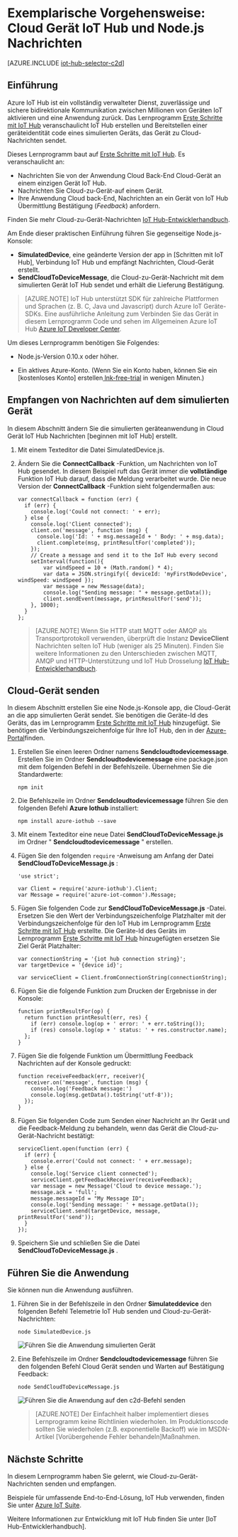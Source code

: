 <properties
    pageTitle="Cloud-zu-Gerät-Nachrichten mit IoT Hub | Microsoft Azure"
    description="Dieses Lernprogramm lernen Java Azure IoT Hub mit Cloud-zu-Gerät-Nachrichten senden."
    services="iot-hub"
    documentationCenter="nodejs"
    authors="dominicbetts"
    manager="timlt"
    editor=""/>

<tags
     ms.service="iot-hub"
     ms.devlang="javascript"
     ms.topic="article"
     ms.tgt_pltfrm="na"
     ms.workload="na"
     ms.date="09/23/2016"
     ms.author="dobett"/>

# <a name="tutorial-how-to-send-cloud-to-device-messages-with-iot-hub-and-nodejs"></a>Exemplarische Vorgehensweise: Cloud Gerät IoT Hub und Node.js Nachrichten

[AZURE.INCLUDE [iot-hub-selector-c2d](../../includes/iot-hub-selector-c2d.md)]

## <a name="introduction"></a>Einführung

Azure IoT Hub ist ein vollständig verwalteter Dienst, zuverlässige und sichere bidirektionale Kommunikation zwischen Millionen von Geräten IoT aktivieren und eine Anwendung zurück. Das Lernprogramm [Erste Schritte mit IoT Hub] veranschaulicht IoT Hub erstellen und Bereitstellen einer geräteidentität code eines simulierten Geräts, das Gerät zu Cloud-Nachrichten sendet.

Dieses Lernprogramm baut auf [Erste Schritte mit IoT Hub]. Es veranschaulicht an:

- Nachrichten Sie von der Anwendung Cloud Back-End Cloud-Gerät an einem einzigen Gerät IoT Hub.
- Nachrichten Sie Cloud-zu-Gerät-auf einem Gerät.
- Ihre Anwendung Cloud back-End, Nachrichten an ein Gerät von IoT Hub Übermittlung Bestätigung (*Feedback*) anfordern.

Finden Sie mehr Cloud-zu-Gerät-Nachrichten [IoT Hub-Entwicklerhandbuch][IoT Hub Developer Guide - C2D].

Am Ende dieser praktischen Einführung führen Sie gegenseitige Node.js-Konsole:

* **SimulatedDevice**, eine geänderte Version der app in [Schritten mit IoT Hub], Verbindung IoT Hub und empfängt Nachrichten, Cloud-Gerät erstellt.
* **SendCloudToDeviceMessage**, die Cloud-zu-Gerät-Nachricht mit dem simulierten Gerät IoT Hub sendet und erhält die Lieferung Bestätigung.

> [AZURE.NOTE] IoT Hub unterstützt SDK für zahlreiche Plattformen und Sprachen (z. B. C, Java und Javascript) durch Azure IoT Geräte-SDKs. Eine ausführliche Anleitung zum Verbinden Sie das Gerät in diesem Lernprogramm Code und sehen im Allgemeinen Azure IoT Hub [Azure IoT Developer Center].

Um dieses Lernprogramm benötigen Sie Folgendes:

+ Node.js-Version 0.10.x oder höher.

+ Ein aktives Azure-Konto. (Wenn Sie ein Konto haben, können Sie ein [kostenloses Konto] erstellen[ lnk-free-trial] in wenigen Minuten.)

## <a name="receive-messages-on-the-simulated-device"></a>Empfangen von Nachrichten auf dem simulierten Gerät

In diesem Abschnitt ändern Sie die simulierten geräteanwendung in Cloud Gerät IoT Hub Nachrichten [beginnen mit IoT Hub] erstellt.

1. Mit einem Texteditor die Datei SimulatedDevice.js.

2. Ändern Sie die **ConnectCallback** -Funktion, um Nachrichten von IoT Hub gesendet. In diesem Beispiel ruft das Gerät immer die **vollständige** Funktion IoT Hub darauf, dass die Meldung verarbeitet wurde. Die neue Version der **ConnectCallback** -Funktion sieht folgendermaßen aus:

    ```
    var connectCallback = function (err) {
      if (err) {
        console.log('Could not connect: ' + err);
      } else {
        console.log('Client connected');
        client.on('message', function (msg) {
          console.log('Id: ' + msg.messageId + ' Body: ' + msg.data);
          client.complete(msg, printResultFor('completed'));
        });
        // Create a message and send it to the IoT Hub every second
        setInterval(function(){
            var windSpeed = 10 + (Math.random() * 4);
            var data = JSON.stringify({ deviceId: 'myFirstNodeDevice', windSpeed: windSpeed });
            var message = new Message(data);
            console.log("Sending message: " + message.getData());
            client.sendEvent(message, printResultFor('send'));
        }, 1000);
      }
    };
    ```

    > [AZURE.NOTE] Wenn Sie HTTP statt MQTT oder AMQP als Transportprotokoll verwenden, überprüft die Instanz **DeviceClient** Nachrichten selten IoT Hub (weniger als 25 Minuten). Finden Sie weitere Informationen zu den Unterschieden zwischen MQTT, AMQP und HTTP-Unterstützung und IoT Hub Drosselung [IoT Hub-Entwicklerhandbuch][IoT Hub Developer Guide - C2D].

## <a name="send-a-cloud-to-device-message"></a>Cloud-Gerät senden

In diesem Abschnitt erstellen Sie eine Node.js-Konsole app, die Cloud-Gerät an die app simulierten Gerät sendet. Sie benötigen die Geräte-Id des Geräts, das im Lernprogramm [Erste Schritte mit IoT Hub] hinzugefügt. Sie benötigen die Verbindungszeichenfolge für Ihre IoT Hub, den in der [Azure-Portal]finden.

1. Erstellen Sie einen leeren Ordner namens **Sendcloudtodevicemessage**. Erstellen Sie im Ordner **Sendcloudtodevicemessage** eine package.json mit dem folgenden Befehl in der Befehlszeile. Übernehmen Sie die Standardwerte:

    ```
    npm init
    ```

2. Die Befehlszeile im Ordner **Sendcloudtodevicemessage** führen Sie den folgenden Befehl **Azure Iothub** installiert:

    ```
    npm install azure-iothub --save
    ```

3. Mit einem Texteditor eine neue Datei **SendCloudToDeviceMessage.js** im Ordner " **Sendcloudtodevicemessage** " erstellen.

4. Fügen Sie den folgenden `require` -Anweisung am Anfang der Datei **SendCloudToDeviceMessage.js** :

    ```
    'use strict';
    
    var Client = require('azure-iothub').Client;
    var Message = require('azure-iot-common').Message;
    ```

5. Fügen Sie folgenden Code zur **SendCloudToDeviceMessage.js** -Datei. Ersetzen Sie den Wert der Verbindungszeichenfolge Platzhalter mit der Verbindungszeichenfolge für den IoT Hub im Lernprogramm [Erste Schritte mit IoT Hub] erstellte. Die Geräte-Id des Geräts im Lernprogramm [Erste Schritte mit IoT Hub] hinzugefügten ersetzen Sie Ziel Gerät Platzhalter:

    ```
    var connectionString = '{iot hub connection string}';
    var targetDevice = '{device id}';

    var serviceClient = Client.fromConnectionString(connectionString);
    ```

6. Fügen Sie die folgende Funktion zum Drucken der Ergebnisse in der Konsole:

    ```
    function printResultFor(op) {
      return function printResult(err, res) {
        if (err) console.log(op + ' error: ' + err.toString());
        if (res) console.log(op + ' status: ' + res.constructor.name);
      };
    }
    ```

7. Fügen Sie die folgende Funktion um Übermittlung Feedback Nachrichten auf der Konsole gedruckt:

    ```
    function receiveFeedback(err, receiver){
      receiver.on('message', function (msg) {
        console.log('Feedback message:')
        console.log(msg.getData().toString('utf-8'));
      });
    }
    ```

8. Fügen Sie folgenden Code zum Senden einer Nachricht an Ihr Gerät und die Feedback-Meldung zu behandeln, wenn das Gerät die Cloud-zu-Gerät-Nachricht bestätigt:

    ```
    serviceClient.open(function (err) {
      if (err) {
        console.error('Could not connect: ' + err.message);
      } else {
        console.log('Service client connected');
        serviceClient.getFeedbackReceiver(receiveFeedback);
        var message = new Message('Cloud to device message.');
        message.ack = 'full';
        message.messageId = "My Message ID";
        console.log('Sending message: ' + message.getData());
        serviceClient.send(targetDevice, message, printResultFor('send'));
      }
    });
    ```

7. Speichern Sie und schließen Sie die Datei **SendCloudToDeviceMessage.js** .

## <a name="run-the-applications"></a>Führen Sie die Anwendung

Sie können nun die Anwendung ausführen.

1. Führen Sie in der Befehlszeile in den Ordner **Simulateddevice** den folgenden Befehl Telemetrie IoT Hub senden und Cloud-zu-Gerät-Nachrichten:

    ```
    node SimulatedDevice.js 
    ```

    ![Führen Sie die Anwendung simulierten Gerät][img-simulated-device]

2. Eine Befehlszeile im Ordner **Sendcloudtodevicemessage** führen Sie den folgenden Befehl Cloud Gerät senden und Warten auf Bestätigung Feedback:

    ```
    node SendCloudToDeviceMessage.js 
    ```

    ![Führen Sie die Anwendung auf den c2d-Befehl senden][img-send-command]

    > [AZURE.NOTE] Der Einfachheit halber implementiert dieses Lernprogramm keine Richtlinien wiederholen. Im Produktionscode sollten Sie wiederholen (z.B. exponentielle Backoff) wie im MSDN-Artikel [Vorübergehende Fehler behandeln]Maßnahmen.

## <a name="next-steps"></a>Nächste Schritte

In diesem Lernprogramm haben Sie gelernt, wie Cloud-zu-Gerät-Nachrichten senden und empfangen. 

Beispiele für umfassende End-to-End-Lösung, IoT Hub verwenden, finden Sie unter [Azure IoT Suite].

Weitere Informationen zur Entwicklung mit IoT Hub finden Sie unter [IoT Hub-Entwicklerhandbuch].

<!-- Images -->
[img-simulated-device]: media/iot-hub-node-node-c2d/receivec2d.png
[img-send-command]:  media/iot-hub-node-node-c2d/sendc2d.png

<!-- Links -->

[Erste Schritte mit IoT Hub]: iot-hub-node-node-getstarted.md
[IoT Hub Developer Guide - C2D]: iot-hub-devguide-messaging.md
[Entwicklerhandbuch IoT Hub]: iot-hub-devguide.md
[Azure IoT Developer Center]: http://www.azure.com/develop/iot
[lnk-free-trial]: http://azure.microsoft.com/pricing/free-trial/
[lnk-dev-setup]: https://github.com/Azure/azure-iot-sdks/blob/master/doc/get_started/node-devbox-setup.md
[Vorübergehender Fehler behandeln]: https://msdn.microsoft.com/library/hh680901(v=pandp.50).aspx
[Azure-portal]: https://portal.azure.com
[Azure IoT Suite]: https://azure.microsoft.com/documentation/suites/iot-suite/